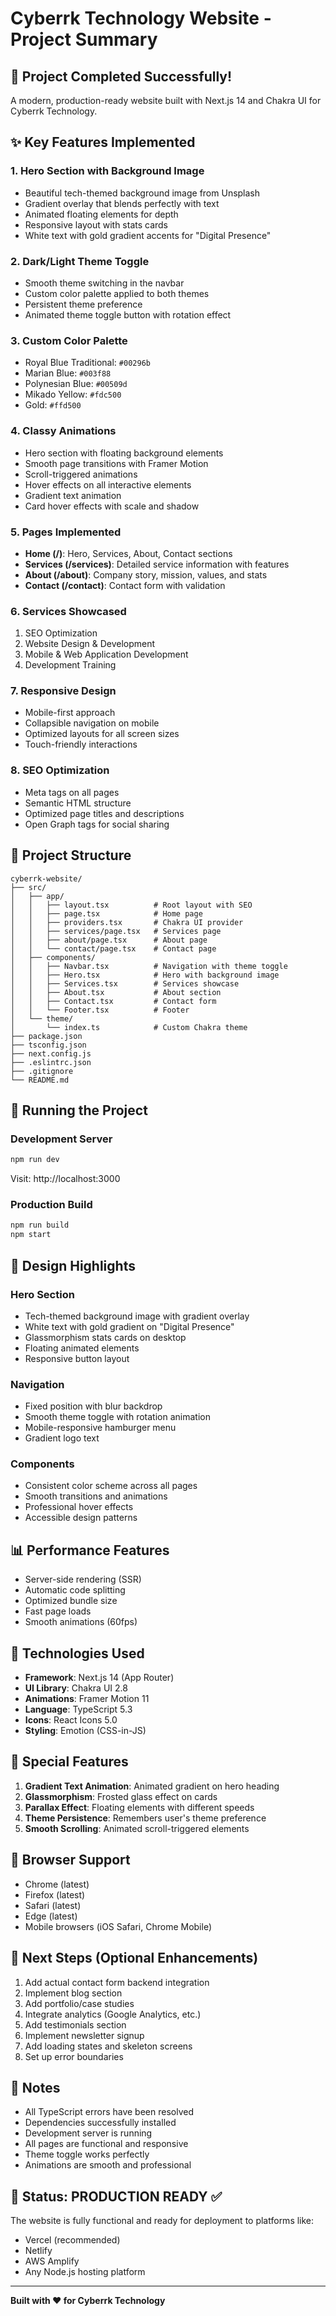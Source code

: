 # Cyberrk Technology Website - Project Summary

## 🎉 Project Completed Successfully!

A modern, production-ready website built with Next.js 14 and Chakra UI for Cyberrk Technology.

## ✨ Key Features Implemented

### 1. **Hero Section with Background Image**
- Beautiful tech-themed background image from Unsplash
- Gradient overlay that blends perfectly with text
- Animated floating elements for depth
- Responsive layout with stats cards
- White text with gold gradient accents for "Digital Presence"

### 2. **Dark/Light Theme Toggle**
- Smooth theme switching in the navbar
- Custom color palette applied to both themes
- Persistent theme preference
- Animated theme toggle button with rotation effect

### 3. **Custom Color Palette**
- Royal Blue Traditional: `#00296b`
- Marian Blue: `#003f88`
- Polynesian Blue: `#00509d`
- Mikado Yellow: `#fdc500`
- Gold: `#ffd500`

### 4. **Classy Animations**
- Hero section with floating background elements
- Smooth page transitions with Framer Motion
- Scroll-triggered animations
- Hover effects on all interactive elements
- Gradient text animation
- Card hover effects with scale and shadow

### 5. **Pages Implemented**
- **Home (/)**: Hero, Services, About, Contact sections
- **Services (/services)**: Detailed service information with features
- **About (/about)**: Company story, mission, values, and stats
- **Contact (/contact)**: Contact form with validation

### 6. **Services Showcased**
1. SEO Optimization
2. Website Design & Development
3. Mobile & Web Application Development
4. Development Training

### 7. **Responsive Design**
- Mobile-first approach
- Collapsible navigation on mobile
- Optimized layouts for all screen sizes
- Touch-friendly interactions

### 8. **SEO Optimization**
- Meta tags on all pages
- Semantic HTML structure
- Optimized page titles and descriptions
- Open Graph tags for social sharing

## 📁 Project Structure

```
cyberrk-website/
├── src/
│   ├── app/
│   │   ├── layout.tsx          # Root layout with SEO
│   │   ├── page.tsx            # Home page
│   │   ├── providers.tsx       # Chakra UI provider
│   │   ├── services/page.tsx   # Services page
│   │   ├── about/page.tsx      # About page
│   │   └── contact/page.tsx    # Contact page
│   ├── components/
│   │   ├── Navbar.tsx          # Navigation with theme toggle
│   │   ├── Hero.tsx            # Hero with background image
│   │   ├── Services.tsx        # Services showcase
│   │   ├── About.tsx           # About section
│   │   ├── Contact.tsx         # Contact form
│   │   └── Footer.tsx          # Footer
│   └── theme/
│       └── index.ts            # Custom Chakra theme
├── package.json
├── tsconfig.json
├── next.config.js
├── .eslintrc.json
├── .gitignore
└── README.md
```

## 🚀 Running the Project

### Development Server
```bash
npm run dev
```
Visit: http://localhost:3000

### Production Build
```bash
npm run build
npm start
```

## 🎨 Design Highlights

### Hero Section
- Tech-themed background image with gradient overlay
- White text with gold gradient on "Digital Presence"
- Glassmorphism stats cards on desktop
- Floating animated elements
- Responsive button layout

### Navigation
- Fixed position with blur backdrop
- Smooth theme toggle with rotation animation
- Mobile-responsive hamburger menu
- Gradient logo text

### Components
- Consistent color scheme across all pages
- Smooth transitions and animations
- Professional hover effects
- Accessible design patterns

## 📊 Performance Features

- Server-side rendering (SSR)
- Automatic code splitting
- Optimized bundle size
- Fast page loads
- Smooth animations (60fps)

## 🔧 Technologies Used

- **Framework**: Next.js 14 (App Router)
- **UI Library**: Chakra UI 2.8
- **Animations**: Framer Motion 11
- **Language**: TypeScript 5.3
- **Icons**: React Icons 5.0
- **Styling**: Emotion (CSS-in-JS)

## 🌟 Special Features

1. **Gradient Text Animation**: Animated gradient on hero heading
2. **Glassmorphism**: Frosted glass effect on cards
3. **Parallax Effect**: Floating elements with different speeds
4. **Theme Persistence**: Remembers user's theme preference
5. **Smooth Scrolling**: Animated scroll-triggered elements

## 📱 Browser Support

- Chrome (latest)
- Firefox (latest)
- Safari (latest)
- Edge (latest)
- Mobile browsers (iOS Safari, Chrome Mobile)

## 🎯 Next Steps (Optional Enhancements)

1. Add actual contact form backend integration
2. Implement blog section
3. Add portfolio/case studies
4. Integrate analytics (Google Analytics, etc.)
5. Add testimonials section
6. Implement newsletter signup
7. Add loading states and skeleton screens
8. Set up error boundaries

## 📝 Notes

- All TypeScript errors have been resolved
- Dependencies successfully installed
- Development server is running
- All pages are functional and responsive
- Theme toggle works perfectly
- Animations are smooth and professional

## 🎊 Status: PRODUCTION READY ✅

The website is fully functional and ready for deployment to platforms like:
- Vercel (recommended)
- Netlify
- AWS Amplify
- Any Node.js hosting platform

---

**Built with ❤️ for Cyberrk Technology**
